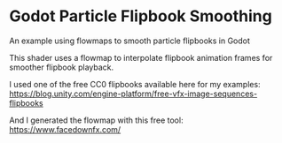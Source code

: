 # Godot Particle Flipbook Smoothing
An example using flowmaps to smooth particle flipbooks in Godot

This shader uses a flowmap to interpolate flipbook animation frames for smoother flipbook playback.

I used one of the free CC0 flipbooks available here for my examples: https://blog.unity.com/engine-platform/free-vfx-image-sequences-flipbooks

And I generated the flowmap with this free tool: https://www.facedownfx.com/

